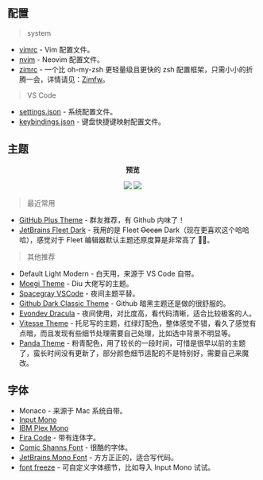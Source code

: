 ## 配置

> system

- [vimrc](./1-system/.vimrc) - Vim 配置文件。
- [nvim](./1-system/.nvim.vim) - Neovim 配置文件。
- [zimrc](./1-system/.zimrc) - 一个比 oh-my-zsh 更轻量级且更快的 zsh 配置框架，只需小小的折腾一会，详情请见：[Zimfw](https://github.com/zimfw/zimfw)。

> VS Code

- [settings.json](./2-vscode/settings.json) - 系统配置文件。
- [keybindings.json](./2-vscode/keybindings.json) - 键盘快捷键映射配置文件。

## 主题

<p align="center"><b>预览</b></p>

<p align="center">
<img src="https://cdn.jsdelivr.net/gh/fengstats/blogcdn@main/2023/Moegi-Light-Vitesse2.png">
<img src="https://cdn.jsdelivr.net/gh/fengstats/blogcdn@main/2023/Github-Dark-Classic2.png">
</p>

> 最近常用

- [GitHub Plus Theme](https://marketplace.visualstudio.com/items?itemName=thenikso.github-plus-theme) - 群友推荐，有 Github 内味了！
- [JetBrains Fleet Dark](https://marketplace.visualstudio.com/items?itemName=FranzGollhammer.jb-fleet-dark) - 我用的是 Fleet ~~Ocean~~ Dark（现在更喜欢这个哈哈哈），感觉对于 Fleet 编辑器默认主题还原度算是非常高了 👍🏻。

> 其他推荐

- Default Light Modern - 白天用，来源于 VS Code 自带。
- [Moegi Theme](https://marketplace.visualstudio.com/items?itemName=ddiu8081.moegi-theme) - Diu 大佬写的主题。
- [Spacegray VSCode](https://marketplace.visualstudio.com/items?itemName=ionutvmi.spacegray-vscode) - 夜间主题平替。
- [Github Dark Classic Theme](https://marketplace.visualstudio.com/items?itemName=BerriJ.github-vscode-theme-dark-classic) - Github 暗黑主题还是做的很舒服的。
- [Evondev Dracula](https://marketplace.visualstudio.com/items?itemName=evondev.dracula-high-contrast) - 夜间使用，对比度高，看代码清晰，适合比较极客的人。
- [Vitesse Theme](https://marketplace.visualstudio.com/items?itemName=antfu.theme-vitesse) - 托尼写的主题，红绿灯配色，整体感觉不错，看久了感觉有点暗，而且发现有些细节处理需要自己处理，比如选中背景不明显等。
- [Panda Theme](https://marketplace.visualstudio.com/items?itemName=tinkertrain.theme-panda) - 粉青配色，用了较长的一段时间，可惜是很早以前的主题了，蛮长时间没有更新了，部分颜色细节适配的不是特别好，需要自己来魔改。

## 字体

- Monaco - 来源于 Mac 系统自带。
- [Input Mono](https://input.djr.com/)
- [IBM Plex Mono](https://github.com/IBM/plex)
- [Fira Code](https://github.com/tonsky/FiraCode) - 带有连体字。
- [Comic Shanns Font](https://github.com/shannpersand/comic-shanns) - 很酷的字体。
- [JetBrains Mono Font](https://github.com/JetBrains/JetBrainsMono) - 方方正正的，适合写代码。
- [font freeze](https://mutsuntsai.github.io/fontfreeze/) - 可自定义字体细节，比如导入 Input Mono 试试。
